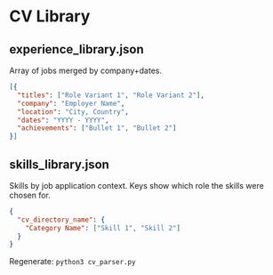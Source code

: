 # CV Library

## experience_library.json

Array of jobs merged by company+dates.

```json
[{
  "titles": ["Role Variant 1", "Role Variant 2"],
  "company": "Employer Name",
  "location": "City, Country",
  "dates": "YYYY - YYYY",
  "achievements": ["Bullet 1", "Bullet 2"]
}]
```

## skills_library.json

Skills by job application context. Keys show which role the skills were chosen for.

```json
{
  "cv_directory_name": {
    "Category Name": ["Skill 1", "Skill 2"]
  }
}
```

Regenerate: `python3 cv_parser.py`
